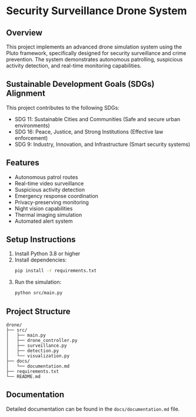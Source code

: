 # Security Surveillance Drone System

## Overview
This project implements an advanced drone simulation system using the Pluto framework, specifically designed for security surveillance and crime prevention. The system demonstrates autonomous patrolling, suspicious activity detection, and real-time monitoring capabilities.

## Sustainable Development Goals (SDGs) Alignment
This project contributes to the following SDGs:
- SDG 11: Sustainable Cities and Communities (Safe and secure urban environments)
- SDG 16: Peace, Justice, and Strong Institutions (Effective law enforcement)
- SDG 9: Industry, Innovation, and Infrastructure (Smart security systems)

## Features
- Autonomous patrol routes
- Real-time video surveillance
- Suspicious activity detection
- Emergency response coordination
- Privacy-preserving monitoring
- Night vision capabilities
- Thermal imaging simulation
- Automated alert system

## Setup Instructions
1. Install Python 3.8 or higher
2. Install dependencies:
   ```bash
   pip install -r requirements.txt
   ```
3. Run the simulation:
   ```bash
   python src/main.py
   ```

## Project Structure
```
drone/
├── src/
│   ├── main.py
│   ├── drone_controller.py
│   ├── surveillance.py
│   ├── detection.py
│   └── visualization.py
├── docs/
│   └── documentation.md
├── requirements.txt
└── README.md
```

## Documentation
Detailed documentation can be found in the `docs/documentation.md` file. 